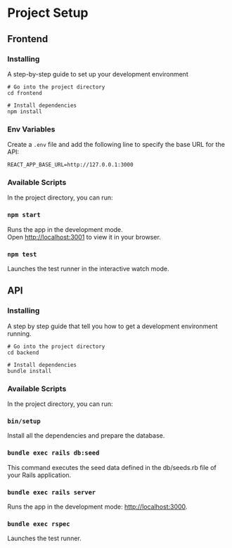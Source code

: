 # Project Setup

## Frontend


### Installing
A step-by-step guide to set up your development environment
```
# Go into the project directory
cd frontend

# Install dependencies
npm install

```

### Env Variables
Create a `.env` file and add the following line to specify the base URL for the API:
```
REACT_APP_BASE_URL=http://127.0.0.1:3000
```

### Available Scripts

In the project directory, you can run:

### `npm start`

Runs the app in the development mode.\
Open [http://localhost:3001](http://localhost:3001) to view it in your browser.

### `npm test`

Launches the test runner in the interactive watch mode.


## API

### Installing
A step by step guide that tell you how to get a development environment running.
```
# Go into the project directory
cd backend

# Install dependencies
bundle install

```
### Available Scripts

In the project directory, you can run:

### `bin/setup`

Install all the dependencies and prepare the database.

### `bundle exec rails db:seed`
This command executes the seed data defined in the db/seeds.rb file of your Rails application.  

### `bundle exec rails server`

Runs the app in the development mode: [http://localhost:3000](http://localhost:3000).

### `bundle exec rspec`

Launches the test runner.